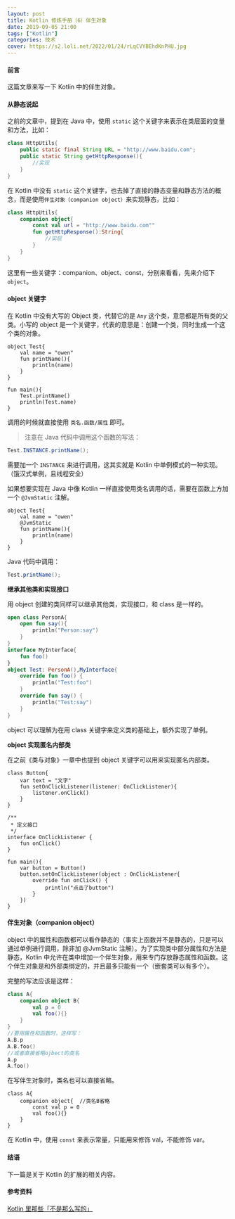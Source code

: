 ```yaml
---
layout: post
title: Kotlin 修炼手册（6）伴生对象
date: 2019-09-05 21:00
tags: ["Kotlin"]
categories: 技术
cover: https://s2.loli.net/2022/01/24/rLqCVYBEhdKnPHU.jpg
---
```


#### 前言

这篇文章来写一下 Kotlin 中的伴生对象。

#### 从静态说起

之前的文章中，提到在 Java 中，使用 `static` 这个关键字来表示在类层面的变量和方法，比如：

```java
class HttpUtils{
	public static final String URL = "http://www.baidu.com";
	public static String getHttpResponse(){
		//实现
	}
}
```
在 Kotlin 中没有 `static` 这个关键字，也去掉了直接的静态变量和静态方法的概念，而是使用`伴生对象（companion object）`来实现静态，比如：

```kotlin
class HttpUtils{
	companion object{
		const val url = "http://www.baidu.com""
		fun getHttpResponse():String{
			//实现
		}
	}
}
```

这里有一些关键字：companion、object、const，分别来看看，先来介绍下 `object`。

#### object 关键字

在 Kotlin 中没有大写的 Object 类，代替它的是 `Any` 这个类，意思都是所有类的父类。小写的 object 是一个关键字，代表的意思是：创建一个类，同时生成一个这个类的对象。

```
object Test{
	val name = "owen"
	fun printName(){
		println(name)
	}
}

fun main(){
	Test.printName()
	println(Test.name)
}
```
调用的时候就直接使用 `类名.函数/属性` 即可。

> 注意在 Java 代码中调用这个函数的写法：

```java
Test.INSTANCE.printName();
```

需要加一个 `INSTANCE` 来进行调用，这其实就是 Kotlin 中单例模式的一种实现。（饿汉式单例，且线程安全）

如果想要实现在 Java 中像 Kotlin 一样直接使用类名调用的话，需要在函数上方加一个 `@JvmStatic` 注解。

```
object Test{
    val name = "owen"
    @JvmStatic
    fun printName(){
        println(name)
    }
}
```

Java 代码中调用：

```java
Test.printName();
```

**继承其他类和实现接口**

用 object 创建的类同样可以继承其他类，实现接口，和 class 是一样的。

```kotlin
open class PersonA{
    open fun say(){
        println("Person:say")
    }
}
interface MyInterface{
    fun foo()
}
object Test: PersonA(),MyInterface{
    override fun foo() {
        println("Test:foo")
    }
    override fun say() {
        println("Test:say")
    }
}
```

object 可以理解为在用 class 关键字来定义类的基础上，额外实现了单例。

**object 实现匿名内部类**

在之前《类与对象》一章中也提到 object 关键字可以用来实现匿名内部类。

```
class Button{
    var text = "文字"
    fun setOnClickListener(listener: OnClickListener){
        listener.onClick()
    }
}

/**
 * 定义接口
 */
interface OnClickListener {
    fun onClick()
}

fun main(){
	var button = Button()
    button.setOnClickListener(object : OnClickListener{
        override fun onClick() {
            println("点击了button")
        }
    })
}
```

#### 伴生对象（companion object）

object 中的属性和函数都可以看作静态的（事实上函数并不是静态的，只是可以通过单例进行调用，除非加 @JvmStatic 注解）。为了实现类中部分属性和方法是静态，Kotlin 中允许在类中增加一个伴生对象，用来专门存放静态属性和函数。这个伴生对象是和外部类绑定的，并且最多只能有一个（嵌套类可以有多个）。

完整的写法应该是这样：

```kotlin
class A{
	companion object B{
		val p = 0
		val foo(){}
	}
}
//要用属性和函数时，这样写：
A.B.p
A.B.foo()
//或者直接省略ojbect的类名
A.p
A.foo()
```

在写伴生对象时，类名也可以直接省略。

```
class A{
	companion object{  //类名B省略
		const val p = 0
		val foo(){}
	}
}
```

在 Kotlin 中，使用 `const` 来表示常量，只能用来修饰 val，不能修饰 var。

#### 结语

下一篇是关于 Kotlin 的扩展的相关内容。

#### 参考资料

[Kotlin 里那些「不是那么写的」](https://kaixue.io/kotlin-basic-2/)